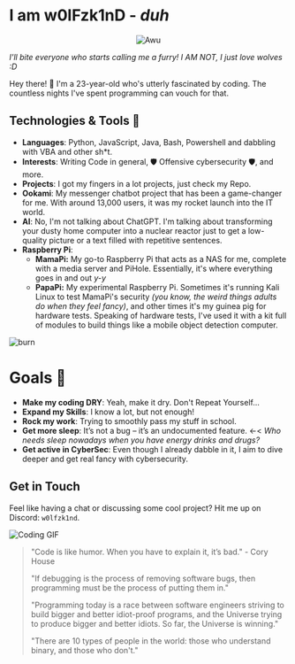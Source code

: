 # I am w0lFzk1nD - *duh*

<p align="center">
    <img src="https://media.giphy.com/media/YJzwILPZV6TK0/giphy.gif" alt="Awu">
</p>

*I'll bite everyone who starts calling me a furry! I AM NOT, I just love wolves :D*

Hey there! 👋 I'm a 23-year-old who's utterly fascinated by coding. The countless nights I've spent programming can vouch for that. 

## Technologies & Tools 🔧
- **Languages**: Python, JavaScript, Java, Bash, Powershell and dabbling with VBA and other sh*t.
- **Interests**: Writing Code in general, 🛡️ Offensive cybersecurity 🛡️, and more.
- **Projects**: I got my fingers in a lot projects, just check my Repo.
- **Ookami**: My messenger chatbot project that has been a game-changer for me. With around 13,000 users, it was my rocket launch into the IT world.
- **AI**: No, I'm not talking about ChatGPT. I'm talking about transforming your dusty home computer into a nuclear reactor just to get a low-quality picture or a text filled with repetitive sentences.
- **Raspberry Pi**:
    - **MamaPi:** My go-to Raspberry Pi that acts as a NAS for me, complete with a media server and PiHole. Essentially, it's where everything goes in and out *y-y*
    - **PapaPi:** My experimental Raspberry Pi. Sometimes it's running Kali Linux to test MamaPi's security *(you know, the weird things adults do when they feel fancy)*, and other times it's my guinea pig for hardware tests. Speaking of hardware tests, I've used it with a kit full of modules to build things like a mobile object detection computer.

![burn](https://media.giphy.com/media/BuReg1EyvWaac/giphy.gif)

# Goals 🚀
- **Make my coding DRY**: Yeah, make it dry. Don't Repeat Yourself...
- **Expand my Skills**: I know a lot, but not enough!
- **Rock my work**: Trying to smoothly pass my stuff in school.
- **Get more sleep**: It’s not a bug – it’s an undocumented feature. <-< *Who needs sleep nowadays when you have energy drinks and drugs?*
- **Get active in CyberSec**: Even though I already dabble in it, I aim to dive deeper and get real fancy with cybersecurity.

## Get in Touch
Feel like having a chat or discussing some cool project? Hit me up on Discord: `w0lfzk1nd`.

![Coding GIF](https://media.giphy.com/media/122teRA3vWUZ9u/giphy.gif)

> "Code is like humor. When you have to explain it, it’s bad." - Cory House
> 
> "If debugging is the process of removing software bugs, then programming must be the process of putting them in."
> 
> "Programming today is a race between software engineers striving to build bigger and better idiot-proof programs, and the Universe trying to produce bigger and better idiots. So far, the Universe is winning."
> 
> "There are 10 types of people in the world: those who understand binary, and those who don't."
